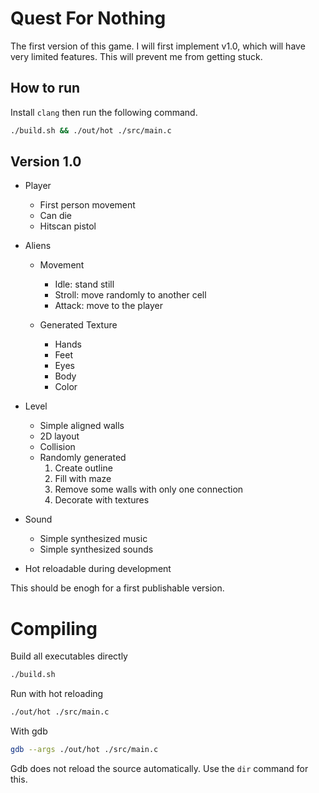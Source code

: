 # Quest For Nothing

The first version of this game. I will first implement v1.0, which will have very limited features. This will prevent me from getting stuck.

## How to run

Install `clang` then run the following command.

```bash
./build.sh && ./out/hot ./src/main.c
```

## Version 1.0

- Player
  - First person movement
  - Can die
  - Hitscan pistol

- Aliens
  - Movement
    - Idle: stand still
    - Stroll: move randomly to another cell
    - Attack: move to the player

  - Generated Texture
    - Hands
    - Feet
    - Eyes
    - Body
    - Color

- Level
  - Simple aligned walls
  - 2D layout
  - Collision
  - Randomly generated
      1. Create outline
      2. Fill with maze
      3. Remove some walls with only one connection
      4. Decorate with textures

- Sound
  - Simple synthesized music
  - Simple synthesized sounds

- Hot reloadable during development

This should be enogh for a first publishable version.

# Compiling

Build all executables directly

```bash
./build.sh
```

Run with hot reloading

```bash
./out/hot ./src/main.c
```

With gdb

```bash
gdb --args ./out/hot ./src/main.c
```

Gdb does not reload the source automatically. Use the `dir` command for this.
